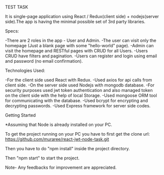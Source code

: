 TEST TASK 

It is single-page application using React / Redux(client side) + nodejs(server side).The app is having the minimal possible set of 3rd party libraries.

Specs:

-There are 2 roles in the app - User and Admin.
-The user can visit only the homepage (Just a blank page with some  "hello-world" page).
-Admin can visit the homepage and RESTful pages with CRUD for all Users.
-Users CRUD have filters and pagination.
-Users can register and login using email and password (no email confirmation).

Technologies Used:

-For the client side used React with Redux.
-Used axios for api calls from client side.
-On the server side used Nodejs with mongodb database.
-For security purposes used jwt token authentication and also managed token  on the client side with the help of local Storage.
-Used mongoose ORM tool for communicating with the database.
-Used bcrypt for encrypting and decrypting passwords.
-Used Express framework for server side codes.  

Getting Started

*Assuming that Node is already installed on your PC.

To get the project running on your PC you have to first get the clone
url: https://github.com/muraree/react-jwt-node-task.git

Then you have to do "npm install" inside the project directory.

Then "npm start" to start the project.

Note- Any feedbacks for improvement are appreciated.